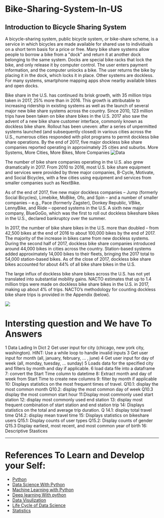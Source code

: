 # Bike-Sharing-System-In-US
## Introduction to Bicycle Sharing System
A bicycle-sharing system, public bicycle system, or bike-share scheme, is a service in which bicycles are made available for shared use to individuals on a short term basis for a price or free. Many bike share systems allow people to borrow a bike from a "dock" and return it at another dock belonging to the same system. Docks are special bike racks that lock the bike, and only release it by computer control. The user enters payment information, and the computer unlocks a bike. The user returns the bike by placing it in the dock, which locks it in place. Other systems are dockless. For many systems, smartphone mapping apps show nearby available bikes and open docks.

Bike share in the U.S. has continued its brisk growth, with 35 million trips taken in 2017, 25% more than in 2016. This growth is attributable to increasing ridership in existing systems as well as the launch of several major new bike share systems across the country. Since 2010, 123 million trips have been taken on bike share bikes in the U.S. 2017 also saw the advent of a new bike share customer interface, commonly known as dockless bike share. Rollout has been uneven: after a series of unpermitted systems launched (and subsequently closed) in various cities across the U.S., numerous cities responded with pilot programs to permit dockless bike share operations. By the end of 2017, five major dockless bike share companies reported operating in approximately 25 cities and suburbs. More Systems, More Cities, More Bikes, More Companies
![Data](https://lh3.googleusercontent.com/-MI6075Ye2es/XQoV7RNYHiI/AAAAAAAAeVg/aELogad0bIc3k--RrBBR0pkjQ0gOGMDDACK8BGAs/s0/2019-06-19.png)

The number of bike share companies operating in the U.S. also grew dramatically in 2017. From 2010 to 2016, most U.S. bike share equipment and services were provided by three major companies, B-Cycle, Motivate, and Social Bicycles, with a few cities using equipment and services from smaller companies such as NextBike.

As of the end of 2017, five new major dockless companies – Jump (formerly Social Bicycles), Limebike, MoBike, Ofo, and Spin – and a number of smaller companies – e.g., Pace (formerly Zagster), Donkey Republic, VBike, LennyBike, and Riide – opened systems in the U.S. A sixth new major company, BlueGoGo, which was the first to roll out dockless bikeshare bikes in the U.S., declared bankruptcy over the summer.

In 2017, the number of bike share bikes in the U.S. more than doubled – from 42,500 bikes at the end of 2016 to about 100,000 bikes by the end of 2017. The majority of the increase in bikes came from new dockless systems. During the second half of 2017, dockless bike share companies introduced around 44,000 bikes in cities across the country. Station-based systems added approximately 14,000 bikes to their fleets, bringing the 2017 total to 54,000 station-based bikes. As of the close of 2017, dockless bike share bikes accounted for about 44% of all bike share bikes in the U.S.

The large influx of dockless bike share bikes across the U.S. has not yet translated into substantial mobility gains. NACTO estimates that up to 1.4 million trips were made on dockless bike share bikes in the U.S. in 2017, making up about 4% of trips. NACTO’s methodology for counting dockless bike share trips is provided in the Appendix (below).

![](https://lh3.googleusercontent.com/-nmmWzaLgfLA/XQoXq8ursbI/AAAAAAAAeVs/48cva6nvZBQtGQciSqXKWQwDk-9TrwC2ACK8BGAs/s0/2019-06-19.png)


# Intersting question and We have To Answers
1  Data Lading In Dict
2 Get user input for city (chicago, new york city, washington). HINT: Use a while loop to handle invalid inputs
3 Get user input for month (all, january, february, ... , june)
4 Get user input for day of week (all, monday, tuesday, ... sunday)
5 Loads data for the specified city and filters by month and day if applicable.
6 load data file into a dataframe
7: convert the Start Time column to datetime
8: Extract month and day of week from Start Time to create new columns
9: filter by month if applicable
10: Displays statistics on the most frequent times of travel.
	Q10.1: display the most common month
	Q10.2: display the most common day of week
	Q10.3 display the most common start hour
11:Display most commonly used start station
12: display most commonly used end station
13: display most frequent combination of start station and end station trip
14: Displays statistics on the total and average trip duration.
	Q 14.1: display total travel time
	Q14.2: display mean travel time
15: Displays statistics on bikeshare users
	Q15.1: Display counts of user types
	Q15.2: Display counts of gender
	Q15.3 Display earliest, most recent, and most common year of birth
16: Descriptive Stastices 


---
# References To Learn and Develop your Self:
* [Python](https://github.com/reddyprasade/Python-Basic-For-All-3.x)
* [Data Science With Python ](https://github.com/reddyprasade/Data-Science-With-Python)
* [Machine Learning with Python](https://github.com/reddyprasade/Machine-Learning-with-Scikit-Learn-Python-3.x)
* [Deep learning With python](https://github.com/reddyprasade/Deep-Learning)
* [Data Visulization](https://github.com/reddyprasade/Data-Science-With-Python/tree/master/Data%20Visualization)
* [Life Cycle of Data Science](https://github.com/reddyprasade/Data-Science-With-Python/tree/master/Life%20Cycle%20Process%20of%20Data%20Science%20In%20Real%20World%20project)
* [Statistics](https://github.com/reddyprasade/Data-Science-With-Python/tree/master/Statistics)
